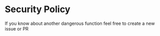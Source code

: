 # Security Policy

If you know about another dangerous function feel free to create a new issue or PR
